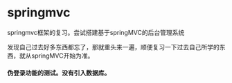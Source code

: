 # springmvc
springmvc框架的复习。尝试搭建基于springMVC的后台管理系统

发现自己过去好多东西都忘了，那就重头来一遍，顺便复习一下过去自己所学的东西，就从springMVC开始为准。

#### 伪登录功能的测试。没有引入数据库。